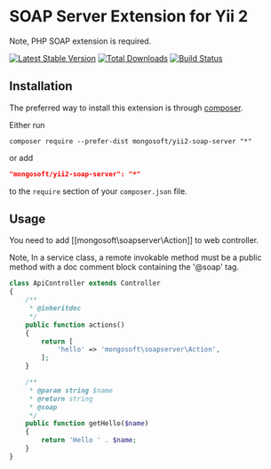 SOAP Server Extension for Yii 2
==============================

Note, PHP SOAP extension is required.

[![Latest Stable Version](https://poser.pugx.org/mongosoft/yii2-soap-server/v/stable.png)](https://packagist.org/packages/mongosoft/yii2-soap-server)
[![Total Downloads](https://poser.pugx.org/mongosoft/yii2-soap-server/downloads.png)](https://packagist.org/packages/mongosoft/yii2-soap-server)
[![Build Status](https://travis-ci.org/mongosoft/yii2-soap-server.png)](https://travis-ci.org/mongosoft/yii2-soap-server)

Installation
------------

The preferred way to install this extension is through [composer](http://getcomposer.org/download/).

Either run

```
composer require --prefer-dist mongosoft/yii2-soap-server "*"
```

or add

```json
"mongosoft/yii2-soap-server": "*"
```

to the `require` section of your `composer.json` file.

Usage
-----

You need to add [[mongosoft\soapserver\Action]] to web controller.

Note, In a service class, a remote invokable method must be a public method with a doc
comment block containing the '@soap' tag.

```php
class ApiController extends Controller
{
    /**
     * @inheritdoc
     */
    public function actions()
    {
        return [
            'hello' => 'mongosoft\soapserver\Action',
        ];
    }

    /**
     * @param string $name
     * @return string
     * @soap
     */
    public function getHello($name)
    {
        return 'Hello ' . $name;
    }
}
```
